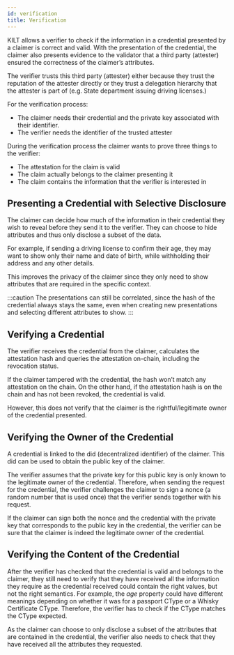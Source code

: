 ```yaml
---
id: verification
title: Verification
---
```


KILT allows a verifier to check if the information in a credential presented by a claimer is correct and valid. With the presentation of the credential, the claimer also presents evidence to the validator that a third party (attester) ensured the correctness of the claimer’s attributes.

The verifier trusts this third party (attester) either because they trust the reputation of the attester directly or they trust a delegation hierarchy that the attester is part of (e.g. State department issuing driving licenses.)

For the verification process:

- The claimer needs their credential and the private key associated with their identifier.
- The verifier needs the identifier of the trusted attester

During the verification process the claimer wants to prove three things to the verifier:

- The attestation for the claim is valid
- The claim actually belongs to the claimer presenting it
- The claim contains the information that the verifier is interested in

## Presenting a Credential with Selective Disclosure

The claimer can decide how much of the information in their credential they wish to reveal before they send it to the verifier.
They can choose to hide attributes and thus only disclose a subset of the data.

For example, if sending a driving license to confirm their age, they may want to show only their name and date of birth, while withholding their address and any other details.

This improves the privacy of the claimer since they only need to show attributes that are required in the specific context.

:::caution
The presentations can still be correlated, since the hash of the credential always stays the same, even when creating new presentations and selecting different attributes to show.
:::

## Verifying a Credential

The verifier receives the credential from the claimer, calculates the attestation hash and queries the attestation on-chain, including the revocation status.

If the claimer tampered with the credential, the hash won’t match any attestation on the chain. On the other hand, if the attestation hash is on the chain and has not been revoked, the credential is valid.

However, this does not verify that the claimer is the rightful/legitimate owner of the credential presented.

## Verifying the Owner of the Credential

A credential is linked to the did (decentralized identifier) of the claimer. This did can be used to obtain the public key of the claimer.

The verifier assumes that the private key for this public key is only known to the legitimate owner of the credential. Therefore, when sending the request for the credential, the verifier challenges the claimer to sign a nonce (a random number that is used once) that the verifier sends together with his request.

If the claimer can sign both the nonce and the credential with the private key that corresponds to the public key in the credential, the verifier can be sure that the claimer is indeed the legitimate owner of the credential.

## Verifying the Content of the Credential

After the verifier has checked that the credential is valid and belongs to the claimer, they still need to verify that they have received all the information they require as the credential received could contain the right values, but not the right semantics. For example, the _age_ property could have different meanings depending on whether it was for a passport CType or a Whisky Certificate CType. Therefore, the verifier has to check if the CType matches the CType expected.

As the claimer can choose to only disclose a subset of the attributes that are contained in the credential, the verifier also needs to check that they have received all the attributes they requested.
